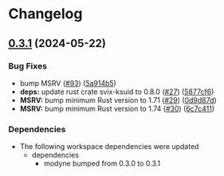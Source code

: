 # Changelog

## [0.3.1](https://github.com/neoeinstein/modyne/compare/dynamodb-book-ch20-bigtimedeals-v0.3.0...dynamodb-book-ch20-bigtimedeals-v0.3.1) (2024-05-22)


### Bug Fixes

* bump MSRV ([#93](https://github.com/neoeinstein/modyne/issues/93)) ([5a914b5](https://github.com/neoeinstein/modyne/commit/5a914b50a100cf386dfd47b5687e4fe7f9d2ed72))
* **deps:** update rust crate svix-ksuid to 0.8.0 ([#27](https://github.com/neoeinstein/modyne/issues/27)) ([5877cf6](https://github.com/neoeinstein/modyne/commit/5877cf68fd246538db2baebf97db681b2f1961d7))
* **MSRV:** bump minimum Rust version to 1.71 ([#29](https://github.com/neoeinstein/modyne/issues/29)) ([0d9d87d](https://github.com/neoeinstein/modyne/commit/0d9d87d10a293790688894630656ada41db9d992))
* **MSRV:** bump minimum Rust version to 1.74 ([#30](https://github.com/neoeinstein/modyne/issues/30)) ([6c7c411](https://github.com/neoeinstein/modyne/commit/6c7c411a70d2991b0a18d37ddfed71f867f880ee))


### Dependencies

* The following workspace dependencies were updated
  * dependencies
    * modyne bumped from 0.3.0 to 0.3.1
